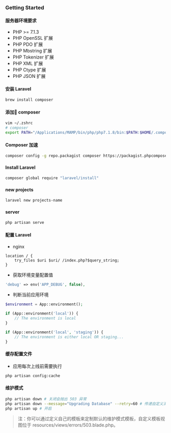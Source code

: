### Getting Started

#### 服务器环境要求
+ PHP >= 7.1.3
+ PHP OpenSSL 扩展
+ PHP PDO 扩展
+ PHP Mbstring 扩展
+ PHP Tokenizer 扩展
+ PHP XML 扩展
+ PHP Ctype 扩展
+ PHP JSON 扩展

#### 安装 Laravel
```bash
brew install composer
```

#### 添加 composer
```bash
vim ~/.zshrc
# composer
export PATH="/Applications/MAMP/bin/php/php7.1.8/bin:$PATH:$HOME/.composer/vendor/bin/:$PATH"
```

#### Composer 加速
```bash
composer config -g repo.packagist composer https://packagist.phpcomposer.com
```

#### Install Laravel 
```bash
composer global require "laravel/install"
```

#### new projects
```bash 
laravel new projects-name
```

#### server
```bash 
php artisan serve
```

#### 配置 Laravel

+ nginx
```nginx
location / {
    try_files $uri $uri/ /index.php?$query_string;
}
```

+ 获取环境变量配置值
```php
'debug' => env('APP_DEBUG', false),
```

+ 判断当前应用环境
```php
$environment = App::environment();

if (App::environment('local')) {
    // The environment is local
}

if (App::environment('local', 'staging')) {
    // The environment is either local OR staging...
}
```

#### 缓存配置文件

+ 应用每次上线前需要执行
```bash
php artisan config:cache
```

#### 维护模式
```bash
php artisan down # 关闭会抛出 503 异常 
php artisan down --message="Upgrading Database" --retry=60 # 传递自定义消息
php artisan up # 开启
```
> 注：你可以通过定义自己的模板来定制默认的维护模式模板，自定义模板视图位于 resources/views/errors/503.blade.php。
